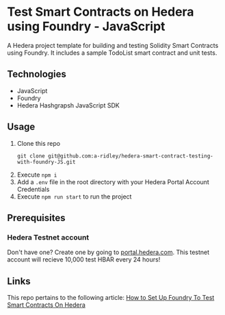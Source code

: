 # Test Smart Contracts on Hedera using Foundry - JavaScript
A Hedera project template for building and testing Solidity Smart Contracts using Foundry. It includes a sample TodoList smart contract and unit tests.

## Technologies

* JavaScript
* Foundry
* Hedera Hashgrapsh JavaScript SDK

## Usage

1. Clone this repo
    ```shell
    git clone git@github.com:a-ridley/hedera-smart-contract-testing-with-foundry-JS.git
    ```
2. Execute ```npm i```
3. Add a `.env` file in the root directory with your Hedera Portal Account Credentials
4. Execute ```npm run start``` to run the project
   
## Prerequisites

### Hedera Testnet account
Don't have one? Create one by going to [portal.hedera.com](https://portal.hedera.com/register). This testnet account will recieve 10,000 test HBAR every 24 hours!

## Links

This repo pertains to the following article:
[How to Set Up Foundry To Test Smart Contracts On Hedera](https://hedera.com/blog/how-to-set-up-foundry-to-test-smart-contracts-on-hedera)
